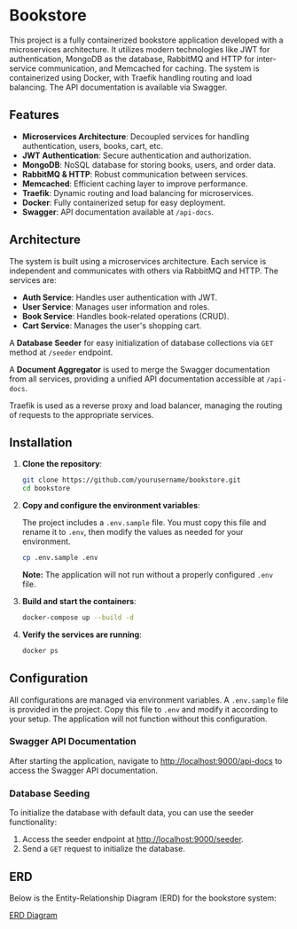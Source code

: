# Bookstore

This project is a fully containerized bookstore application developed with a microservices architecture. It utilizes modern technologies like JWT for authentication, MongoDB as the database, RabbitMQ and HTTP for inter-service communication, and Memcached for caching. The system is containerized using Docker, with Traefik handling routing and load balancing. The API documentation is available via Swagger.

## Features

- **Microservices Architecture**: Decoupled services for handling authentication, users, books, cart, etc.
- **JWT Authentication**: Secure authentication and authorization.
- **MongoDB**: NoSQL database for storing books, users, and order data.
- **RabbitMQ & HTTP**: Robust communication between services.
- **Memcached**: Efficient caching layer to improve performance.
- **Traefik**: Dynamic routing and load balancing for microservices.
- **Docker**: Fully containerized setup for easy deployment.
- **Swagger**: API documentation available at `/api-docs`.

## Architecture

The system is built using a microservices architecture. Each service is independent and communicates with others via RabbitMQ and HTTP. The services are:

- **Auth Service**: Handles user authentication with JWT.
- **User Service**: Manages user information and roles.
- **Book Service**: Handles book-related operations (CRUD).
- **Cart Service**: Manages the user's shopping cart.

A **Database Seeder** for easy initialization of database collections via `GET` method at `/seeder` endpoint.

A **Document Aggregator** is used to merge the Swagger documentation from all services, providing a unified API documentation accessible at `/api-docs`.

Traefik is used as a reverse proxy and load balancer, managing the routing of requests to the appropriate services.

## Installation

1. **Clone the repository**:

   ```bash
   git clone https://github.com/yourusername/bookstore.git
   cd bookstore
   ```

2. **Copy and configure the environment variables**:

   The project includes a `.env.sample` file. You must copy this file and rename it to `.env`, then modify the values as needed for your environment.

   ```bash
   cp .env.sample .env
   ```

   **Note:** The application will not run without a properly configured `.env` file.

3. **Build and start the containers**:

   ```bash
   docker-compose up --build -d
   ```

4. **Verify the services are running**:

   ```bash
   docker ps
   ```

## Configuration

All configurations are managed via environment variables. A `.env.sample` file is provided in the project. Copy this file to `.env` and modify it according to your setup. The application will not function without this configuration.

### Swagger API Documentation

After starting the application, navigate to [http://localhost:9000/api-docs](http://localhost:9000/api-docs) to access the Swagger API documentation.

### Database Seeding

To initialize the database with default data, you can use the seeder functionality:

1. Access the seeder endpoint at [http://localhost:9000/seeder](http://localhost:9000/seeder).
2. Send a `GET` request to initialize the database.

## ERD

Below is the Entity-Relationship Diagram (ERD) for the bookstore system:

[ERD Diagram](https://drive.google.com/file/d/1GbpVd6QnuCqHAEkn3OFY5TqoCjsKFVQL/view?usp=drive_link)
